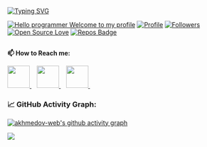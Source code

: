 
[![Typing SVG](https://readme-typing-svg.herokuapp.com?color=%2336BCF7&center=true&vCenter=true&width=600&lines=Hi+there+👋,+I+am+Shohbaxt+Ahmedov;+Welcome+to+My+Profile!;Over+1+years+of+programming+experience;Live+in+Uzbekistan;Always+learning+new+things+;Junior+Full+Stack+Developer)](https://git.io/typing-svg)

[![Hello programmer Welcome to my profile](https://img.shields.io/badge/Hello_Developers-Welcome-gold.svg?style=flat&logo=github)](https://github.com/akhmedov-web) [![Profile](https://Visitor-badge.glitch.me/badge?page_id=akhmedov-web.profileviews-badge)](https://github.com/akhmedov-web) [![Followers](https://img.shields.io/github/followers/akhmedov-web?style=social)](https://github.com/akhmedov-web?tab=followers) [![Open Source Love](https://badges.frapsoft.com/os/v2/open-source.svg?v=103)](https://github.com/akhmedov-web) [![Repos Badge](https://badges.pufler.dev/repos/akhmedov-web)](https://github.com/akhmedov-web?tab=repositories)

##

**📫 How to Reach me:**

<a href="https://www.instagram.com/akhmedov_code/"> <img src="https://img.icons8.com/fluent/48/000000/instagram-new.png" width="50px"/> </a>&nbsp;&nbsp;
<a href="https://facebook.com/shohbaxt.ahmedov"> <img src="https://img.icons8.com/fluency/48/000000/facebook.png" width="50px"/> </a>&nbsp;&nbsp;
<a href="https://t.me/akhmedov_blogs"> <img src="https://img.icons8.com/fluency/48/000000/telegram-app.png" width="50px"/> </a>&nbsp;&nbsp;

<!--   GitHub stats graph -->
### 📈 GitHub Activity Graph:
[![akhmedov-web's github activity graph](https://activity-graph.herokuapp.com/graph?username=akhmedov-web&theme=react-dark)](https://github.com/akhmedov-web/github-readme-activity-graph)


<img src="https://github-readme-streak-stats.herokuapp.com/?user=akhmedov-web"></img>
